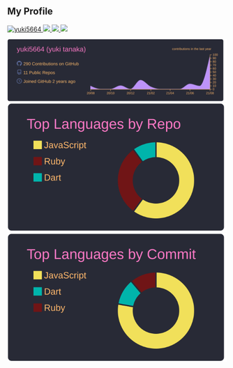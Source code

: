 ## My Profile
<p align="left"> 
  <a href="https://github.com/yuki5664">
    <img src="https://komarev.com/ghpvc/?username=yuki5664" alt="yuki5664" />
  </a>
  <a href="http://twitter.com/yutkat">
    <img height="20" src="https://img.shields.io/twitter/follow/yutkat?label=Twitter&logo=twitter&style=flat" />
  </a>
  <!-- <a href="https://stackoverflow.com/users/5720201/yuki5664">
    <img height="20" src="https://img.shields.io/stackexchange/stackoverflow/r/5720201?label=StackOverflow&logo=stack-overflow&style=flat" />
  </a> -->
  <a href="http://qiita.com/yuki5664">
    <img height="20" src="https://qiita-badge.apiapi.app/s/yuki5664/posts.svg" />
  </a>
  <//qiita.com/yuki5664">
    <img height="20" src="https://qiita-badge.apiapi.app/s/yuki5664/contributions.svg" />
  </a>
</p>

[![](https://raw.githubusercontent.com/yuki5664/yuki5664/master/profile-summary-card-output/dracula/0-profile-details.svg)](https://github.com/vn7n24fzkq/github-profile-summary-cards)
[![](https://raw.githubusercontent.com/yuki5664/yuki5664/master/profile-summary-card-output/dracula/1-repos-per-language.svg)](https://github.com/vn7n24fzkq/github-profile-summary-cards)
[![](https://raw.githubusercontent.com/yuki5664/yuki5664/master/profile-summary-card-output/dracula/2-most-commit-language.svg)](https://github.com/vn7n24fzkq/github-profile-summary-cards)
